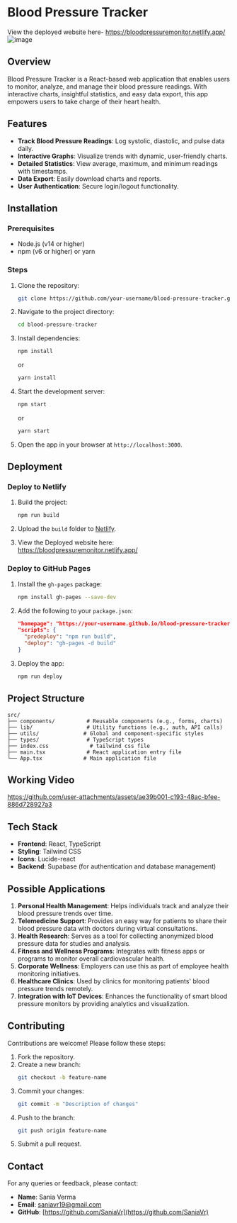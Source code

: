 # Blood Pressure Tracker
View the deployed website here- https://bloodpressuremonitor.netlify.app/
![image](https://github.com/user-attachments/assets/6d315b23-90f2-4599-a9c9-4752aae12f1f)
## Overview
Blood Pressure Tracker is a React-based web application that enables users to monitor, analyze, and manage their blood pressure readings. With interactive charts, insightful statistics, and easy data export, this app empowers users to take charge of their heart health.


## Features
- **Track Blood Pressure Readings**: Log systolic, diastolic, and pulse data daily.
- **Interactive Graphs**: Visualize trends with dynamic, user-friendly charts.
- **Detailed Statistics**: View average, maximum, and minimum readings with timestamps.
- **Data Export**: Easily download charts and reports.
- **User Authentication**: Secure login/logout functionality.

## Installation

### Prerequisites
- Node.js (v14 or higher)
- npm (v6 or higher) or yarn

### Steps
1. Clone the repository:
   ```bash
   git clone https://github.com/your-username/blood-pressure-tracker.git
   ```
2. Navigate to the project directory:
   ```bash
   cd blood-pressure-tracker
   ```
3. Install dependencies:
   ```bash
   npm install
   ```
   or
   ```bash
   yarn install
   ```
4. Start the development server:
   ```bash
   npm start
   ```
   or
   ```bash
   yarn start
   ```
5. Open the app in your browser at `http://localhost:3000`.

## Deployment

### Deploy to Netlify
1. Build the project:
   ```bash
   npm run build
   ```
2. Upload the `build` folder to [Netlify](https://www.netlify.com/).

3. View the Deployed website here: https://bloodpressuremonitor.netlify.app/

### Deploy to GitHub Pages
1. Install the `gh-pages` package:
   ```bash
   npm install gh-pages --save-dev
   ```
2. Add the following to your `package.json`:
   ```json
   "homepage": "https://your-username.github.io/blood-pressure-tracker",
   "scripts": {
     "predeploy": "npm run build",
     "deploy": "gh-pages -d build"
   }
   ```
3. Deploy the app:
   ```bash
   npm run deploy
   ```

## Project Structure
```
src/
├── components/          # Reusable components (e.g., forms, charts)
├── lib/                 # Utility functions (e.g., auth, API calls)
├── utils/              # Global and component-specific styles
├── types/               # TypeScript types
├── index.css             # tailwind css file
├── main.tsx             # React application entry file
└── App.tsx             # Main application file
```
## Working Video


https://github.com/user-attachments/assets/ae39b001-c193-48ac-bfee-886d728927a3


## Tech Stack
- **Frontend**: React, TypeScript
- **Styling**: Tailwind CSS
- **Icons**: Lucide-react
- **Backend**: Supabase (for authentication and database management)

## Possible Applications
1. **Personal Health Management**: Helps individuals track and analyze their blood pressure trends over time.
2. **Telemedicine Support**: Provides an easy way for patients to share their blood pressure data with doctors during virtual consultations.
3. **Health Research**: Serves as a tool for collecting anonymized blood pressure data for studies and analysis.
4. **Fitness and Wellness Programs**: Integrates with fitness apps or programs to monitor overall cardiovascular health.
5. **Corporate Wellness**: Employers can use this as part of employee health monitoring initiatives.
6. **Healthcare Clinics**: Used by clinics for monitoring patients' blood pressure trends remotely.
7. **Integration with IoT Devices**: Enhances the functionality of smart blood pressure monitors by providing analytics and visualization.

## Contributing
Contributions are welcome! Please follow these steps:
1. Fork the repository.
2. Create a new branch:
   ```bash
   git checkout -b feature-name
   ```
3. Commit your changes:
   ```bash
   git commit -m "Description of changes"
   ```
4. Push to the branch:
   ```bash
   git push origin feature-name
   ```
5. Submit a pull request.

## Contact
For any queries or feedback, please contact:
- **Name**: Sania Verma
- **Email**: [saniavr19@gmail.com](mailto:saniavr19@gmail.com)
- **GitHub**: [https://github.com/SaniaVr](https://github.com/SaniaVr)
